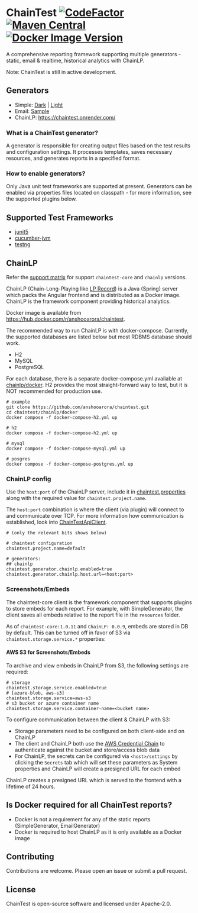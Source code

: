 # ChainTest [![CodeFactor](https://www.codefactor.io/repository/github/anshooarora/chaintest/badge)](https://www.codefactor.io/repository/github/anshooarora/chaintest) [![Maven Central](https://img.shields.io/maven-central/v/com.aventstack/chaintest-core.svg?maxAge=300)](http://search.maven.org/#search|ga|1|g:"com.aventstack") [![Docker Image Version](https://img.shields.io/docker/v/anshooarora/chaintest?style=flat&label=ChainLP&link=https%3A%2F%2Fhub.docker.com%2Fr%2Fanshooarora%2Fchaintest)](https://hub.docker.com/r/anshooarora/chaintest)

A comprehensive reporting framework supporting multiple generators - static, email & realtime, historical analytics with ChainLP. 

Note: ChainTest is still in active development.

## Generators

* Simple: [Dark](https://chaintest.s3.us-east-2.amazonaws.com/samples/SimpleDark.html) | [Light](https://chaintest.s3.us-east-2.amazonaws.com/samples/SimpleLight.html)
* Email: [Sample](https://chaintestblob.blob.core.windows.net/chaintest/email/Email.html)
* ChainLP: https://chaintest.onrender.com/ 

### What is a ChainTest generator?

A generator is responsible for creating output files based on the test results and configuration settings. It processes templates, saves necessary resources, and generates reports in a specified format.

### How to enable generators?

Only Java unit test frameworks are supported at present. Generators can be enabled via properties files located on classpath - for more information, see the supported plugins below.

## Supported Test Frameworks

* [junit5](https://github.com/anshooarora/chaintest/tree/main/plugins/chaintest-junit5)
* [cucumber-jvm](https://github.com/anshooarora/chaintest/tree/main/plugins/chaintest-cucumber-jvm)
* [testng](https://github.com/anshooarora/chaintest/tree/main/plugins/chaintest-testng)

## ChainLP

Refer the [support matrix](ChainLPSupportMatrix.md) for support `chaintest-core` and `chainlp` versions.

ChainLP (Chain-Long-Playing like [LP Record](https://en.wikipedia.org/wiki/LP_record)) is a Java (Spring) server which packs the Angular frontend and is distributed as a Docker image. ChainLP is the framework component providing historical analytics.

Docker image is available from https://hub.docker.com/r/anshooarora/chaintest.

The recommended way to run ChainLP is with docker-compose. Currently, the supported databases are listed below but most RDBMS database should work.

* H2
* MySQL
* PostgreSQL

For each database, there is a separate docker-compose.yml available at [chainlp/docker](https://github.com/anshooarora/chaintest/tree/main/chainlp/docker). H2 provides the most straight-forward way to test, but it is NOT recommended for production use.

```
# example
git clone https://github.com/anshooarora/chaintest.git
cd chaintest/chainlp/docker
docker compose -f docker-compose-h2.yml up
```

```
# h2
docker compose -f docker-compose-h2.yml up

# mysql
docker compose -f docker-compose-mysql.yml up

# posgres
docker compose -f docker-compose-postgres.yml up
```

### ChainLP config

Use the `host:port` of the ChainLP server, include it in [chaintest.properties](https://github.com/anshooarora/chaintest/blob/main/Config.md) along with the required value for `chaintest.project.name`. 

The `host:port` combination is where the client (via plugin) will connect to and communicate over TCP. For more information how communication is established, look into [ChainTestApiClient](https://github.com/anshooarora/chaintest/blob/main/core/chaintest-core-java/src/main/java/com/aventstack/chaintest/http/ChainTestApiClient.java).

```
# (only the relevant bits shows below)

# chaintest configuration
chaintest.project.name=default

# generators:
## chainlp
chaintest.generator.chainlp.enabled=true
chaintest.generator.chainlp.host.url=<host:port>
```

### Screenshots/Embeds

The chaintest-core client is the framework component that supports plugins to store embeds for each report. For example, with SimpleGenerator, the client saves all embeds relative to the report file in the `resources` folder.

As of `chaintest-core:1.0.11` and `ChainLP: 0.0.9`, embeds are stored in DB by default. This can be turned off in favor of S3 via `chaintest.storage.service.*` properties:

#### AWS S3 for Screenshots/Embeds

To archive and view embeds in ChainLP from S3, the following settings are required:

```
# storage
chaintest.storage.service.enabled=true
# [azure-blob, aws-s3]
chaintest.storage.service=aws-s3
# s3 bucket or azure container name
chaintest.storage.service.container-name=<bucket name>
```

To configure communication between the client & ChainLP with S3:

* Storage parameters need to be configured on both client-side and on ChainLP
* The client and ChainLP both use the [AWS Credential Chain](https://docs.aws.amazon.com/sdk-for-java/latest/developer-guide/credentials-chain.html) to authenticate against the bucket and store/access blob data
* For ChainLP, the secrets can be configured via `<host>/settings` by clicking the `Secrets` tab which will set these parameters as System properties and ChainLP will create a presigned URL for each embed

ChainLP creates a presigned URL which is served to the frontend with a lifetime of 24 hours.

## Is Docker required for all ChainTest reports?
* Docker is not a requirement for any of the static reports (SimpleGenerator, EmailGenerator)
* Docker is required to host ChainLP as it is only available as a Docker image

## Contributing

Contributions are welcome. Please open an issue or submit a pull request.

## License

ChainTest is open-source software and licensed under Apache-2.0.

